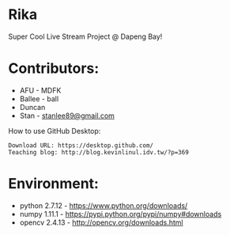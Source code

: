 # Rika
Super Cool Live Stream Project @ Dapeng Bay!


# Contributors:
- AFU - MDFK
- Ballee - ball
- Duncan
- Stan - stanlee89@gmail.com


How to use GitHub Desktop:

	Download URL: https://desktop.github.com/
	Teaching blog: http://blog.kevinlinul.idv.tw/?p=369


# Environment:
- python 2.7.12 - https://www.python.org/downloads/
- numpy 1.11.1 - https://pypi.python.org/pypi/numpy#downloads
- opencv 2.4.13 - http://opencv.org/downloads.html